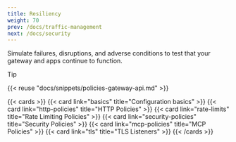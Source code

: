 ```yaml
---
title: Resiliency
weight: 70
prev: /docs/traffic-management
next: /docs/security
---
```


Simulate failures, disruptions, and adverse conditions to test that your gateway and apps continue to function.

> [!TIP]
> {{< reuse "docs/snippets/policies-gateway-api.md" >}}

{{< cards >}}
  {{< card link="basics" title="Configuration basics" >}}
  {{< card link="http-policies" title="HTTP Policies" >}}
  {{< card link="rate-limits" title="Rate Limiting Policies" >}}
  {{< card link="security-policies" title="Security Policies" >}}
  {{< card link="mcp-policies" title="MCP Policies" >}}
  {{< card link="tls" title="TLS Listeners" >}}
{{< /cards >}}